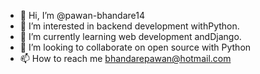 - 👋 Hi, I’m @pawan-bhandare14
- 👀 I’m interested in backend development withPython. 
- 🌱 I’m currently learning web development andDjango. 
- 💞️ I’m looking to collaborate on open source with Python 
- 📫 How to reach me bhandarepawan@hotmail.com

<!---
pawan-bhandare14/pawan-bhandare14 is a ✨ special ✨ repository because its `README.md` (this file) appears on your GitHub profile.
You can click the Preview link to take a look at your changes.
--->
